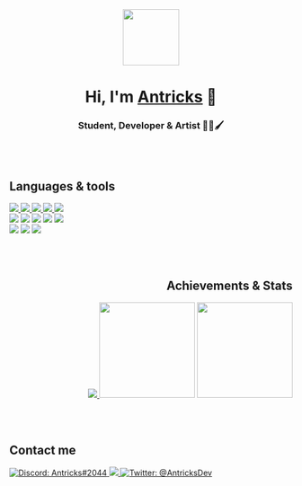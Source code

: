 <div align="center">
  <a href="https://antricks.dev/"><img src="https://antricks.dev/img/pinguin-640.png" width="100" height="100"></a>
  <h1> Hi, I'm <a href="https://antricks.dev/">Antricks</a> 👋</h1>
  <h3> Student, Developer & Artist 📖👾🖌</h2>
</div>

<br><br>

<div align="left">
  <h2>Languages & tools</h2>
  <div>
    <a href="https://github.com/Antricks?tab=repositories&language=nim">
      <img src="https://img.shields.io/badge/Java-ED8B00.svg?style=for-the-badge&logo=java&logoColor=white">
    </a>
    <a href="https://github.com/Antricks?tab=repositories&language=python">
      <img src="https://img.shields.io/badge/Python-3670A0?style=for-the-badge&logo=python&logoColor=ffdd54">
    </a>
    <a href="https://github.com/Antricks?tab=repositories&language=javascript">
      <img src="https://img.shields.io/badge/JavaScript-323330.svg?style=for-the-badge&logo=javascript&logoColor=F7DF1E">
    </a>
    <a href="https://github.com/Antricks?tab=repositories&language=c%2B%2B">
      <img src="https://img.shields.io/badge/C++-00599C?style=for-the-badge&logo=cplusplus&logoColor=white">
    </a>
    <a href="https://github.com/Antricks?tab=repositories&language=nim">
      <img src="https://img.shields.io/badge/Nim-FFE953?style=for-the-badge&logo=nim&logoColor=black">
    </a>
  </div>
  
  <div>
    <img src="https://img.shields.io/badge/Visual%20Studio%20Code-007ACC.svg?style=for-the-badge&logo=visual-studio-code">
    <img src="https://img.shields.io/badge/PyCharm%20PE-18d68c.svg?style=for-the-badge&logo=pycharm&logoColor=fcf84a">
    <img src="https://img.shields.io/badge/godot-ffffff.svg?style=for-the-badge&logo=godot-engine">
    <img src="https://img.shields.io/badge/sublime_text-575757.svg?style=for-the-badge&logo=sublime-text&logoColor=important">
    <img src="https://img.shields.io/badge/Insomnia-black.svg?style=for-the-badge&logo=insomnia&logoColor=5849BE">
  </div>
  
  <div>
    <img src="https://shields.io/badge/Aseprite-7d929e.svg?style=for-the-badge&logo=aseprite&logoColor=white">
    <img src="https://shields.io/badge/GIMP-5c5543.svg?style=for-the-badge&logo=gimp&logoColor=white">
    <img src="https://shields.io/badge/Krita-3babff.svg?style=for-the-badge&logo=krita&logoColor=white">
  </div>
</div>

<br><br>

<div align="right">
  <h2>Achievements & Stats</h2>
  <a href="https://github.com/ryo-ma/github-profile-trophy">
    <img src="https://github-profile-trophy.vercel.app/?username=Antricks&row=1&theme=gruvbox&margin-w=5"/>
  </a>
  <img height="170" src="https://github-readme-stats.vercel.app/api?username=Antricks&count_private=true&include_all_commits=true&show_icons=true&theme=gruvbox&locale=en" />
  <img height="170" src="https://github-readme-stats.vercel.app/api/top-langs/?username=Antricks&layout=compact&theme=gruvbox&show_icons=true" />
</div>

<br><br>

<div align="left">
  <h2>Contact me</h2>
  <a href="https://discord.com/users/430664507476672524">
    <img src="https://img.shields.io/badge/Antricks%232044-5865F2.svg?style=for-the-badge&logo=discord&logoColor=white" alt="Discord: Antricks#2044">
  </a>
  <a href="mailto:antricks.dev@posteo.de" target="blank">
    <img src="https://img.shields.io/badge/E--Mail-ea4335.svg?style=for-the-badge&logo=maildotru&logoColor=white" />
  </a>
  <a href="https://twitter.com/AntricksDev" target="blank">
    <img src="https://img.shields.io/twitter/follow/antricksdev?logo=twitter&style=for-the-badge" alt="Twitter: @AntricksDev"/>
  </a>
</div>
